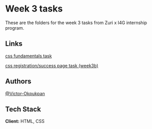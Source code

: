 # Week 3 tasks

These are the folders for the week 3 tasks from Zuri x I4G internship program.

## Links
[css fundamentals task](https://replit.com/@Victor-Okpukpan/Portfolio-Assignment-1?v=1)

[css registration/success page task (week3b)](https://replit.com/@Victor-Okpukpan/Registration-and-Login-Pages-Assignment?v=1)

## Authors

[@Victor-Okpukpan](https://github.com/Victor-Okpukpan)

## Tech Stack

**Client:** HTML, CSS
 